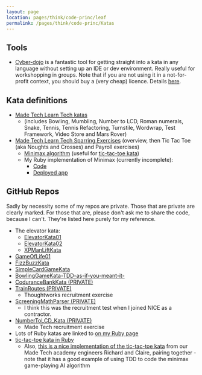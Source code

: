 ```yaml
---
layout: page
location: pages/think/code-princ/leaf
permalink: /pages/think/code-princ/Katas
---
```


## Tools

- [Cyber-dojo](https://cyber-dojo.org/) is a fantastic tool for getting straight into a kata in any language without setting up an IDE or dev environment. Really useful for workshopping in groups. Note that if you are not using it in a not-for-profit context, you should buy a (very cheap) licence. Details [here](https://blog.cyber-dojo.org/2015/08/cyber-dojo-foundation.html).

## Kata definitions

- [Made Tech Learn Tech katas](https://learn.madetech.com/katas/)
    - (includes Bowling, Mumbling, Number to LCD, Roman numerals, Snake, Tennis, Tennis Refactoring, Turnstile, Wordwrap, Test Framework, Video Store and Mars Rover)
- [Made Tech Learn Tech Sparring Exercises](https://learn.madetech.com/sparring/) (overview, then Tic Tac Toe (aka Noughts and Crosses) and Payroll exercises)
    - [Minimax algorithm](https://towardsdatascience.com/tic-tac-toe-creating-unbeatable-ai-with-minimax-algorithm-8af9e52c1e7d) (useful for [tic-tac-toe kata](https://learn.madetech.com/sparring/tic-tac-toe/))
    - My Ruby implementation of Minimax (currently incomplete):
        - [Code](https://github.com/claresudbery/tic-tac-toe-kata)
        - [Deployed app](https://tic-tac-toe-kata.herokuapp.com/tictactoe)

## GitHub Repos

Sadly by necessity some of my repos are private. Those that are private are clearly marked. For those that are, please don't ask me to share the code, because I can't. They're listed here purely for my reference.

- The elevator kata:
    - [ElevatorKata01](https://github.com/claresudbery/ElevatorKata01)	
    - [ElevatorKata02](https://github.com/claresudbery/ElevatorKata02)	
    - [XPManLiftKata](https://github.com/claresudbery/XPManLiftKata)
- [GameOfLife01](https://github.com/claresudbery/GameOfLife01)
- [FizzBuzzKata](https://github.com/claresudbery/FizzBuzzKata)
- [SimpleCardGameKata](https://github.com/claresudbery/SimpleCardGameKata)
- [BowlingGameKata-TDD-as-if-you-meant-it-](https://github.com/claresudbery/BowlingGameKata-TDD-as-if-you-meant-it-)
- [CoduranceBankKata (PRIVATE)](https://github.com/claresudbery/CoduranceBankKata)
- [TrainRoutes (PRIVATE)](https://github.com/claresudbery/TrainRoutes)	
    - Thoughtworks recruitment exercise
- [ScreeningMathParser (PRIVATE)](https://github.com/claresudbery/ScreeningMathParser)
    - I think this was the recruitment test when I joined NICE as a contractor.
- [NumberToLCD_Kata (PRIVATE)](https://github.com/claresudbery/NumberToLCD_Kata)
    - Made Tech recruitment exercise
- Lots of Ruby katas are linked to [on my Ruby page](http://127.0.0.1:4000/pages/coding/lang/oo/Ruby#github-repos)
- [tic-tac-toe kata in Ruby](https://github.com/claresudbery/tic-tac-toe-kata)
    - Also, [this is a nice implementation of the tic-tac-toe kata](https://github.com/Richard-Pentecost/tic_tac_toe) from our Made Tech academy engineers Richard and Claire, pairing together - note that it has a good example of using TDD to code the minimax game-playing AI algorithm

